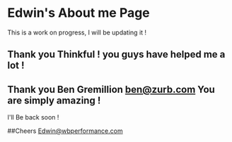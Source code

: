 # Edwin's About me Page

This is a work on progress, I will be updating it !

## Thank you Thinkful ! you guys have helped me a lot !

## Thank you Ben Gremillion <ben@zurb.com> You are simply amazing ! 

I'll Be back soon ! 

##Cheers 
Edwin@wbperformance.com 
